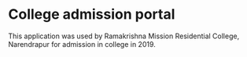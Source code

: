 # College admission portal

This application was used by Ramakrishna Mission Residential College, Narendrapur for admission in college in 2019.

 

